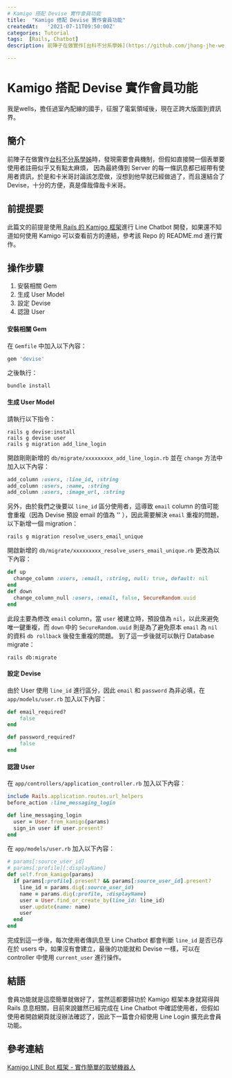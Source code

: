 ```yaml
---
# Kamigo 搭配 Devise 實作會員功能
title:  "Kamigo 搭配 Devise 實作會員功能"
createdAt:   '2021-07-11T09:50:00Z'
categories: Tutorial
tags:  [Rails, Chatbot]
description: 前陣子在做實作[台科不分系學姊](https://github.com/jhang-jhe-wei/NTUST-Senior)時，發現需要會員機制，但假如直接開一個表單要使用者註冊似乎又有點太麻煩， 因為最終傳到 Server 的每一條訊息都已經帶有使用者資訊，於是和卡米哥討論該怎麼做，沒想到他早就已經做過了，而且還結合了 Devise，十分的方便，真是偉哉偉哉卡米哥。

---
```

# Kamigo 搭配 Devise 實作會員功能

我是wells，擔任過室內配線的國手，征服了電氣領域後，現在正跨大版圖到資訊界。
## 簡介
前陣子在做實作[台科不分系學姊](https://github.com/jhang-jhe-wei/NTUST-Senior)時，發現需要會員機制，但假如直接開一個表單要使用者註冊似乎又有點太麻煩， 因為最終傳到 Server 的每一條訊息都已經帶有使用者資訊，於是和卡米哥討論該怎麼做，沒想到他早就已經做過了，而且還結合了 Devise，十分的方便，真是偉哉偉哉卡米哥。

## 前提提要
此篇文的前提是使用[ Rails 的 Kamigo 框架](https://github.com/etrex/kamigo)進行 Line Chatbot 開發，如果還不知道如何使用 Kamigo 可以查看前方的連結，參考該 Repo 的 README.md 進行實作。

## 操作步驟
1. 安裝相關 Gem
2. 生成 User Model
3. 設定 Devise
4. 認證 User

#### 安裝相關 Gem
在 `Gemfile` 中加入以下內容：
```ruby
gem 'devise'
```
之後執行：
```shell
bundle install
```

#### 生成 User Model
請執行以下指令：
```shell
rails g devise:install
rails g devise user
rails g migration add_line_login
```
開啟剛剛新增的 `db/migrate/xxxxxxxxx_add_line_login.rb` 並在 `change` 方法中加入以下內容：
```ruby
add_column :users, :line_id, :string
add_column :users, :name, :string
add_column :users, :image_url, :string
```
另外，由於我們之後要以 `line_id` 區分使用者，這導致 `email` column 的值可能會重複（因為 Devise 預設 email 的值為 '' ），因此需要解決 `email` 重複的問題，以下新增一個 migration：
```shell
rails g migration resolve_users_email_unique
```
開啟新增的 `db/migrate/xxxxxxxxx_resolve_users_email_unique.rb` 更改為以下內容：
```ruby
def up
  change_column :users, :email, :string, null: true, default: nil
end
def down
  change_column_null :users, :email, false, SecureRandom.uuid
end
```
此段主要為修改 `email` column，當 `user` 被建立時，預設值為 `nil`，以此來避免唯一鍵重複，而 `down` 中的 `SecureRandom.uuid` 則是為了避免原本 `email` 為 `nil` 的資料 `db rollback` 後發生重複的問題。
到了這一步後就可以執行 Database migrate：
```shell
rails db:migrate
```

#### 設定 Devise
由於 User 使用 `line_id` 進行區分，因此 `email` 和 `password` 為非必填，在 `app/models/user.rb` 加入以下內容：
```ruby
def email_required?
    false
end

def password_required?
    false
end
```

#### 認證 User
在 `app/controllers/application_controller.rb` 加入以下內容：
```ruby
include Rails.application.routes.url_helpers
before_action :line_messaging_login

def line_messaging_login
  user = User.from_kamigo(params)
  sign_in user if user.present?
end
```
在 `app/models/user.rb` 加入以下內容：
```ruby
# params[:source_user_id]
# params[:profile][:displayName]
def self.from_kamigo(params)
  if params[:profile].present? && params[:source_user_id].present?
    line_id = params.dig(:source_user_id)
    name = params.dig(:profile, :displayName)
    user = User.find_or_create_by(line_id: line_id)
    user.update(name: name)
    user
  end
end
```
完成到這一步後，每次使用者傳訊息至 Line Chatbot 都會判斷 `line_id` 是否已存在於 users 中，如果沒有會建立，最後的功能就和 Devise 一樣，可以在 controller 中使用 `current_user` 進行操作。

## 結語
會員功能就是這麼簡單就做好了，當然這都要歸功於 Kamigo 框架本身就寫得與 Rails 息息相關，目前來說雖然已經完成在 Line Chatbot 中確認使用者，但假如使用者開啟網頁就沒辦法確認了，因此下一篇會介紹使用 Line Login 擴充此會員功能。

## 參考連結
[Kamigo LINE Bot 框架 - 實作簡單的取號機器人](https://docs.google.com/presentation/d/1WCeoOwDzq-oeBWXeUIYUsfpBbDRSnMhBWMeqYEfQ6jU/edit?fbclid=IwAR1UMGY7GxGLWmwP03a1Uov_fGJ8Z7q_OWxn3iOcI1ZtPf2FHVT7bGY94PQ#slide=id.p)
